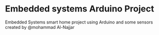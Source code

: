 # Embedded systems Arduino Project
Embedded Systems smart home project using Arduino and some sensors  created by @mohammad Al-Najjar
